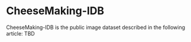 # CheeseMaking-IDB
CheeseMaking-IDB is the public image dataset described in the following article: TBD
